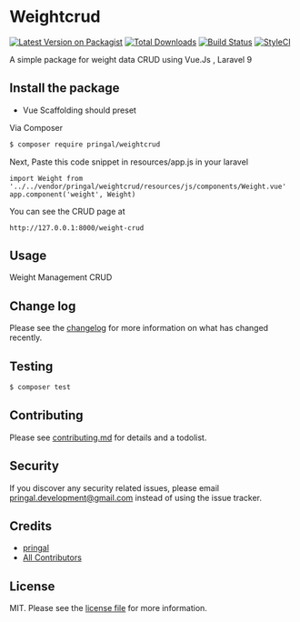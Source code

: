 # Weightcrud

[![Latest Version on Packagist][ico-version]][link-packagist]
[![Total Downloads][ico-downloads]][link-downloads]
[![Build Status][ico-travis]][link-travis]
[![StyleCI][ico-styleci]][link-styleci]

A simple package for weight data CRUD using Vue.Js , Laravel 9

## Install the package

- Vue Scaffolding should preset

Via Composer

``` bash
$ composer require pringal/weightcrud
```

Next, Paste this code snippet in resources/app.js in your laravel

```angular2html
import Weight from '../../vendor/pringal/weightcrud/resources/js/components/Weight.vue'
app.component('weight', Weight)
```

You can see the CRUD page at
```angular2html
http://127.0.0.1:8000/weight-crud
```
## Usage

Weight Management CRUD

## Change log

Please see the [changelog](changelog.md) for more information on what has changed recently.

## Testing

``` bash
$ composer test
```

## Contributing

Please see [contributing.md](contributing.md) for details and a todolist.

## Security

If you discover any security related issues, please email pringal.development@gmail.com instead of using the issue tracker.

## Credits

- [pringal][link-author]
- [All Contributors][link-contributors]

## License

MIT. Please see the [license file](LICENSE) for more information.

[ico-version]: https://img.shields.io/packagist/v/pringal/weightcrud.svg?style=flat-square
[ico-downloads]: https://img.shields.io/packagist/dt/pringal/weightcrud.svg?style=flat-square
[ico-travis]: https://img.shields.io/travis/pringal/weightcrud/master.svg?style=flat-square
[ico-styleci]: https://styleci.io/repos/12345678/shield

[link-packagist]: https://packagist.org/packages/pringal/weightcrud
[link-downloads]: https://packagist.org/packages/pringal/weightcrud
[link-travis]: https://travis-ci.org/pringal/weightcrud
[link-styleci]: https://styleci.io/repos/12345678
[link-author]: https://github.com/pringal
[link-contributors]: ../../contributors
